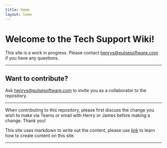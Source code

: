 ```yaml
---
title: Home
layout: home
---
```


# Welcome to the Tech Support Wiki!

This site is a work in progress. Please contact [henrys@pulsesoftware.com](henrys@pulsesoftware.com) if you have any questions.

---
## Want to contribute?

Ask [henrys@pulsesoftware.com](henrys@pulsesoftware.com) to invite you as a collaborator to the repository.

---
When contributing to this repository, please first discuss the change you wish to make via Teams or email with Henry or James before making a change. Thank you!

This site uses markdown to write out the content, please use [link](https://just-the-docs.github.io/just-the-docs/) to learn how to create content on this site.

----
